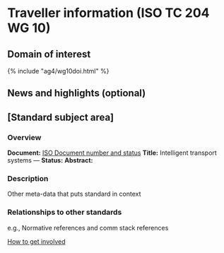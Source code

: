 # Traveller information (ISO TC 204 WG 10)

## Domain of interest

{% include "ag4/wg10doi.html" %}

## News and highlights (optional)

## [Standard subject area]

### Overview

**Document:** [ISO Document number and status](index.md)
**Title:** Intelligent transport systems —
**Status:**
**Abstract:**

### Description

Other meta-data that puts standard in context

### Relationships to other standards

e.g., Normative references and comm stack references

[How to get involved](../contact.md)
